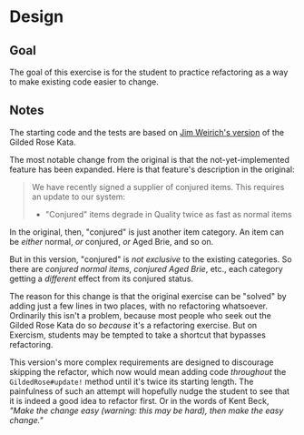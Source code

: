 # Design

## Goal

The goal of this exercise is for the student to practice refactoring as a way to make existing code easier to change.

## Notes

The starting code and the tests are based on [Jim Weirich's version](https://github.com/jimweirich/gilded_rose_kata) of the Gilded Rose Kata.

The most notable change from the original is that the not-yet-implemented feature has been expanded.
Here is that feature's description in the original:

> We have recently signed a supplier of conjured items. This requires an update to our system:
> - "Conjured" items degrade in Quality twice as fast as normal items

In the original, then, "conjured" is just another item category.
An item can be *either* normal, *or* conjured, *or* Aged Brie, and so on.

But in this version, "conjured" is _not exclusive_ to the existing categories.
So there are _conjured normal items_, _conjured Aged Brie_, etc., each category getting a _different_ effect from its conjured status.

The reason for this change is that the original exercise can be "solved" by adding just a few lines in two places, with no refactoring whatsoever.
Ordinarily this isn't a problem, because most people who seek out the Gilded Rose Kata do so _because_ it's a refactoring exercise.
But on Exercism, students may be tempted to take a shortcut that bypasses refactoring.

This version's more complex requirements are designed to discourage skipping the refactor, which now would mean adding code _throughout_ the `GildedRose#update!` method until it's twice its starting length.
The painfulness of such an attempt will hopefully nudge the student to see that it is indeed a good idea to refactor first.
Or in the words of Kent Beck, _"Make the change easy (warning: this may be hard), then make the easy change."_
